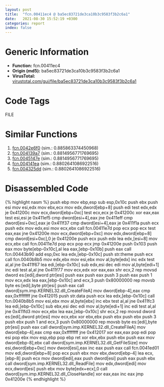 ```yaml
---
layout: post
title:  "fcn.00411ec4 @ ba5ec83721de3ca10b3c9583f3b2c6a1"
date:   2021-08-30 15:52:19 +0300
categories: report
index: false
---
```


# Generic Information
- **Function:** fcn.00411ec4
- **Origin (md5):** ba5ec83721de3ca10b3c9583f3b2c6a1
- **VirusTotal:** [virustotal.com/gui/file/ba5ec83721de3ca10b3c9583f3b2c6a1][virustotal_ref]

# Code Tags
<span class="tag" id="FILE">FILE</span>


# Similar Functions

1. [fcn.0042e6f0][similar_1_ref] (sim.: 0.885863374450968)
2. [fcn.004139a7][similar_2_ref] (sim.: 0.8814956771769695)
3. [fcn.0045147e][similar_3_ref] (sim.: 0.8814956771769695)
4. [fcn.004141ea][similar_4_ref] (sim.: 0.8802641086922516)
5. [fcn.004325dd][similar_5_ref] (sim.: 0.8802641086922516)


# Disassembled Code

{% highlight nasm %}
push ebp
mov ebp,esp
sub esp,0x10c
push ebx
push esi
mov esi,edx
mov ebx,ecx
mov edx,dword[ebp+8]
push edi
test edx,edx
je 0x41200c
mov ecx,dword[ebp+0xc]
test ecx,ecx
je 0x41200c
xor eax,eax
test esi,esi
je 0x411ef5
cmp dword[esi+4],eax
jne 0x411eff
cmp dword[esi+0xc],eax
je 0x411f37
cmp dword[esi+4],eax
je 0x411f1a
push ecx
push edx
mov edx,esi
mov ecx,ebx
call fcn.00411e7d
pop ecx
pop ecx
test eax,eax
jne 0x41200e
mov ecx,dword[ebp+0xc]
mov edx,dword[ebp+8]
cmp dword[esi+0xc],0
je 0x41200e
push ecx
push edx
lea edx,[esi+8]
mov ecx,ebx
call fcn.00411e7d
pop ecx
pop ecx
jmp 0x41200e
push 0x103
push eax
mov byte[ebp-0x10c],al
lea eax,[ebp-0x10b]
push eax
call fcn.00443b90
add esp,0xc
lea edx,[ebp-0x10c]
push str.theme
push ecx
call fcn.0040b8b5
mov edx,ebx
mov esi,ebx
mov al,byte[edx]
inc edx
test al,al
jne 0x411f67
lea edi,[ebp-0x10c]
sub edx,esi
dec edi
mov al,byte[edi+1]
inc edi
test al,al
jne 0x411f77
mov ecx,edx
xor eax,eax
shr ecx,2
rep movsd dword es:[edi],dword ptr[esi]
push eax
push eax
push 3
push eax
push 1
mov ecx,edx
lea eax,[ebp-0x10c]
and ecx,3
push 0x80000000
rep movsb byte es:[edi],byte ptr[esi]
push eax
call dword[sym.imp.KERNEL32.dll_CreateFileA]
mov dword[ebp-4],eax
cmp eax,0xffffffff
jne 0x412015
push str.data
push ecx
lea edx,[ebp-0x10c]
call fcn.0040b8b5
mov esi,ebx
mov al,byte[ebx]
inc ebx
test al,al
jne 0x411fc3
lea edi,[ebp-0x10c]
sub ebx,esi
dec edi
mov al,byte[edi+1]
inc edi
test al,al
jne 0x411fd3
mov ecx,ebx
lea eax,[ebp-0x10c]
shr ecx,2
rep movsd dword es:[edi],dword ptr[esi]
mov ecx,ebx
xor ebx,ebx
push ebx
push ebx
push 3
push ebx
push 1
and ecx,3
push 0x80000000
rep movsb byte es:[edi],byte ptr[esi]
push eax
call dword[sym.imp.KERNEL32.dll_CreateFileA]
mov dword[ebp-4],eax
cmp eax,0xffffffff
jne 0x412017
xor eax,eax
pop edi
pop esi
pop ebx
mov esp,ebp
pop ebp
ret
xor ebx,ebx
push ebx
push eax
mov dword[ebp-8],ebx
call dword[sym.imp.KERNEL32.dll_GetFileSize]
mov esi,dword[ebp+0xc]
mov dword[esi],eax
inc eax
push eax
call fcn.0041ed01
mov edi,dword[ebp+8]
pop ecx
push ebx
mov ebx,dword[ebp-4]
lea ecx,[ebp-8]
push ecx
mov dword[edi],eax
push dword[esi]
push eax
push ebx
call dword[sym.imp.KERNEL32.dll_ReadFile]
mov edx,dword[edi]
mov ecx,dword[esi]
push ebx
mov byte[edx+ecx],0
call dword[sym.imp.KERNEL32.dll_CloseHandle]
xor eax,eax
inc eax
jmp 0x41200e
{% endhighlight %}


[similar_1_ref]: /report/fcn.0042e6f0@e2ba7f10eb234338a49853c34d7d9c56
[similar_2_ref]: /report/fcn.004139a7@6c5b0418e4a4c57d99cda47d2717045d
[similar_3_ref]: /report/fcn.0045147e@44e1ffcf4e71f4505c09d520fd75f1e4
[similar_4_ref]: /report/fcn.004141ea@6c5b0418e4a4c57d99cda47d2717045d
[similar_5_ref]: /report/fcn.004325dd@0aa2d73a5300dff2412388945614b507
[virustotal_ref]: https://www.virustotal.com/gui/file/ba5ec83721de3ca10b3c9583f3b2c6a1